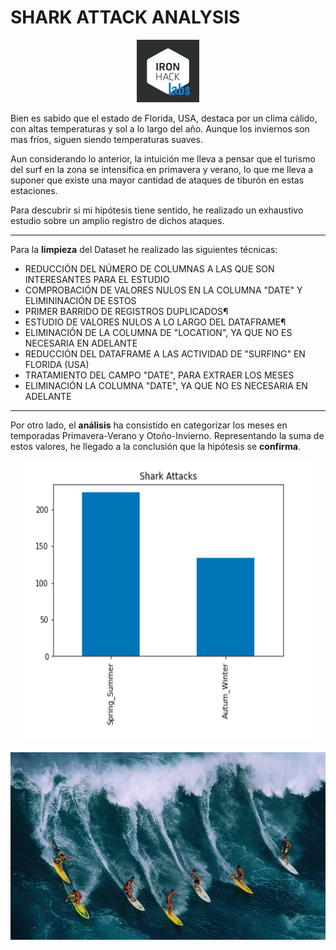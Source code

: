 # SHARK ATTACK ANALYSIS


<p align="center">
  <img width="100" height="100" src=INPUT/labs.png?raw=true "Title">
</p>



Bien es sabido que el estado de Florida, USA, destaca por un clima cálido, con altas temperaturas y sol a lo largo del año. Aunque los inviernos son mas fríos, siguen siendo temperaturas suaves. 

Aun considerando lo anterior, la intuición me lleva a pensar que el turismo del surf en la zona se intensifica en primavera y verano, lo que me lleva a suponer que existe una mayor cantidad de ataques de tiburón en estas estaciones. 

Para descubrir si mi hipótesis tiene sentido, he realizado un exhaustivo estudio sobre un amplio registro de dichos ataques.

***

Para la **limpieza** del Dataset he realizado las siguientes técnicas:

- REDUCCIÓN DEL NÚMERO DE COLUMNAS A LAS QUE SON INTERESANTES PARA EL ESTUDIO
- COMPROBACIÓN DE VALORES NULOS EN LA COLUMNA "DATE" Y ELIMININACIÓN DE ESTOS
- PRIMER BARRIDO DE REGISTROS DUPLICADOS¶
- ESTUDIO DE VALORES NULOS A LO LARGO DEL DATAFRAME¶
- ELIMINACIÓN DE LA COLUMNA DE "LOCATION", YA QUE NO ES NECESARIA EN ADELANTE
- REDUCCIÓN DEL DATAFRAME A LAS ACTIVIDAD DE "SURFING" EN FLORIDA (USA)
- TRATAMIENTO DEL CAMPO "DATE", PARA EXTRAER LOS MESES 
- ELIMINACIÓN LA COLUMNA "DATE", YA QUE NO ES NECESARIA EN ADELANTE

***

Por otro lado, el  **análisis** ha consistido en categorizar los meses en temporadas Primavera-Verano y Otoño-Invierno. Representando la suma de estos valores, he llegado a la conclusión que la hipótesis se **confirma**.




<p align="center">
  <img width="461" height="450" src=INPUT/grafico.png?raw=true "Title">
</p>




<p align="center">
  <img width="800" height="300" src=INPUT/image.jpg?raw=true "Title">
</p>




  







